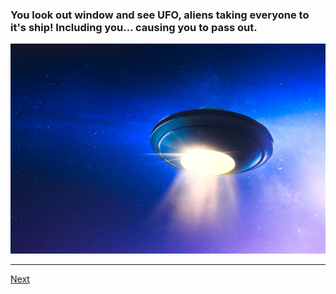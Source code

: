 ### You look out window and see UFO, aliens taking everyone to it's ship! Including you… causing you to pass out.

![ufo](images/2ufoimg.jpg)
___
[Next](3coffin.md)